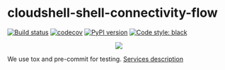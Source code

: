 # cloudshell-shell-connectivity-flow
[![Build status](https://travis-ci.org/QualiSystems/cloudshell-shell-connectivity-flow.svg?branch=dev)](https://travis-ci.org/QualiSystems/cloudshell-shell-connectivity-flow)
[![codecov](https://codecov.io/gh/QualiSystems/cloudshell-shell-connectivity-flow/branch/dev/graph/badge.svg)](https://codecov.io/gh/QualiSystems/cloudshell-shell-connectivity-flow)
[![PyPI version](https://badge.fury.io/py/cloudshell-shell-connectivity-flow.svg)](https://badge.fury.io/py/cloudshell-shell-connectivity-flow)
[![Code style: black](https://img.shields.io/badge/code%20style-black-000000.svg)](https://github.com/python/black)

<p align="center">
<img src="https://github.com/QualiSystems/devguide_source/raw/master/logo.png"></img>
</p>

We use tox and pre-commit for testing. [Services description](https://github.com/QualiSystems/cloudshell-package-repo-template#description-of-services)
